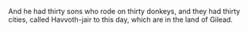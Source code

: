 And he had thirty sons who rode on thirty donkeys, and they had thirty cities, called Havvoth-jair to this day, which are in the land of Gilead.
